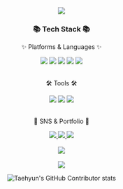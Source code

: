 <div align=center>
<img src="https://capsule-render.vercel.app/api?type=rounded&color=auto&height=200&section=header&text=Dex&fontSize=90&animation=fadeIn" />
</div>

<div align=center>
	<h3>📚 Tech Stack 📚</h3>
	<p>✨ Platforms & Languages ✨</p>
</div>

<div align=center>
	<img src="https://img.shields.io/badge/Java-007396?style=flat&logo=Conda-Forge&logoColor=white" />
	<img src="https://img.shields.io/badge/Spring-6DB33F?style=flat&logo=Spring&logoColor=white" />
	<img src="https://img.shields.io/badge/MySQL-4479A1?style=flat&logo=MySQL&logoColor=white" />
	<img src="https://img.shields.io/badge/MariaDB-003545?style=flat&logo=MariaDB&logoColor=white" />
	<img src="https://img.shields.io/badge/Linux-FCC624?style=flat&logo=Linux&logoColor=white" />
</div>
<br>
<div align=center>
	<p>🛠 Tools 🛠</p>
</div>
<div align=center>
	<img src="https://img.shields.io/badge/Tomcat-F8DC75?style=flat&logo=ApacheTomcat&logoColor=white" />
	<img src="https://img.shields.io/badge/AWS-232F3E?style=flat&logo=AmazonAWS&logoColor=white" />
	<img src="https://img.shields.io/badge/GitHub-181717?style=flat&logo=GitHub&logoColor=white" />
</div>
<br>
<div align=center>
	<p>🎨 SNS & Portfolio 🎨</p>
</div>
<div align=center>
	<a href="https://dex-portfolio.notion.site/Dex-Portfolio-aedf50b5e16b417f965405eede418796">
		<img src="https://img.shields.io/badge/Portfolio-FF3633?style=flat&logo=Micro.blog&logoColor=white" />
	</a>
  <a href="https://velog.io/@dex_">
		<img src="https://img.shields.io/badge/Blog-FF9800?style=flat&logo=Blogger&logoColor=white" />
	</a>
	<a href="mailto:dydrkflqmdl@naver.com">
		<img src="https://img.shields.io/badge/Mail-30B980?style=flat&logo=Gmail&logoColor=white" />
	</a>
	<br>
</div>
<br>
<div align=center>
<img src="https://github-readme-stats.vercel.app/api/top-langs/?username=dydrkflqmdl&layout=compact"><br><br>
<img src="https://github-readme-stats.vercel.app/api?username=dydrkflqmdl&show_icons=true">

![Taehyun's GitHub Contributor stats](https://github-contributor-stats.vercel.app/api?username=dydrkflqmdl)
</div>
